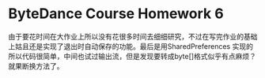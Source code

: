 # ByteDance Course Homework 6



由于要花时间在大作业上所以没有花很多时间去细细研究，不过在写完作业的基础上姑且还是实现了退出时自动保存的功能。最后是用SharedPreferences 实现的所以代码很简单，中间也试过输出流，但是发现要转成byte[]格式似乎有点麻烦？就果断换方法了。

